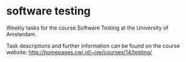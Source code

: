 # software testing

Weekly tasks for the course Software Testing at the University of Amsterdam.

Task descriptions and further information can be found on the course website: http://homepages.cwi.nl/~jve/courses/14/testing/
